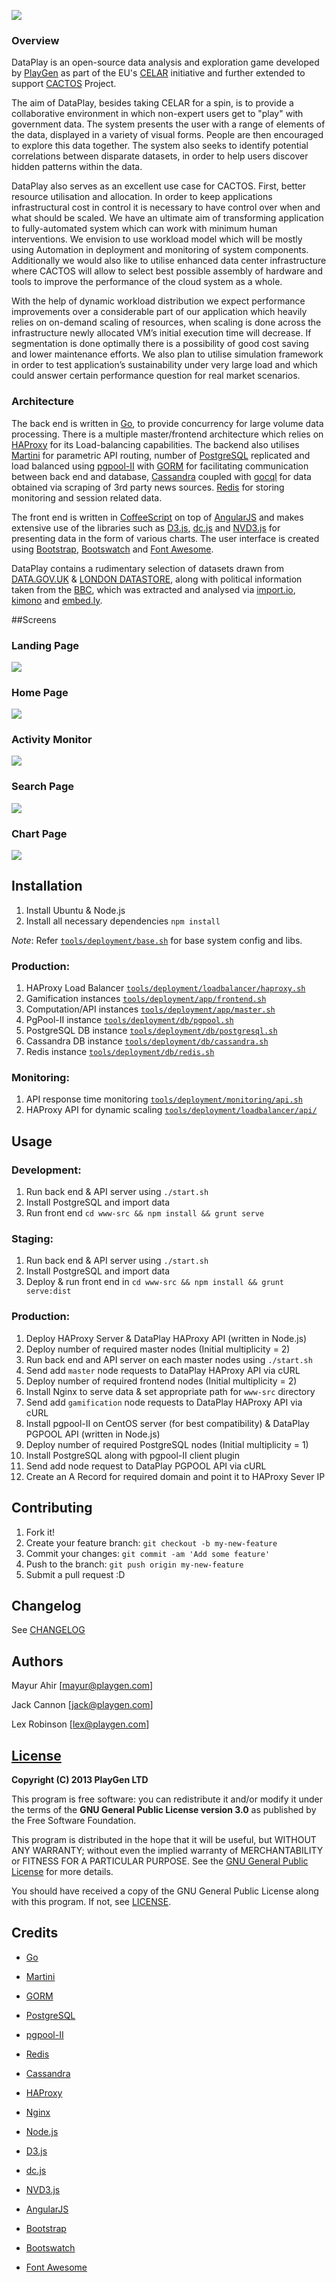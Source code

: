 ![](http://i.imgur.com/l7RwTtQ.png)

### Overview
DataPlay is an open-source data analysis and exploration game developed by [PlayGen](http://playgen.com) as part of the EU's [CELAR](http://celarcloud.eu) initiative and further extended to support [CACTOS](http://www.cactosfp7.eu) Project.

The aim of DataPlay, besides taking CELAR for a spin, is to provide a collaborative environment in which non-expert users get to "play" with government data. The system presents the user with a range of elements of the data, displayed in a variety of visual forms. People are then encouraged to explore this data together. The system also seeks to identify potential correlations between disparate datasets, in order to help users discover hidden patterns within the data.

DataPlay also serves as an excellent use case for CACTOS. First, better resource utilisation and allocation. In order to keep applications infrastructural cost in control it is necessary to have control over when and what should be scaled. We have an ultimate aim of transforming application to fully-automated system which can work with minimum human interventions. We envision to use workload model which will be mostly using Automation in deployment and monitoring of system components. Additionally we would also like to utilise enhanced data center infrastructure where CACTOS will allow to select best possible assembly of hardware and tools to improve the performance of the cloud system as a whole.

With the help of dynamic workload distribution we expect performance improvements over a considerable part of our application which heavily relies on on-demand scaling of resources, when scaling is done across the infrastructure newly allocated VM’s initial execution time will decrease. If segmentation is done optimally there is a possibility of good cost saving and lower maintenance efforts. We also plan to utilise simulation framework in order to test application’s sustainability under very large load and which could answer certain performance question for real market scenarios.

### Architecture
The back end is written in [Go](http://golang.org), to provide concurrency for large volume data processing. There is a multiple master/frontend architecture which relies on [HAProxy](http://www.haproxy.org) for its Load-balancing capabilities. The backend also utilises [Martini](https://github.com/go-martini/martini) for parametric API routing, number of [PostgreSQL](http://www.postgresql.org) replicated and load balanced using [pgpool-II](http://www.pgpool.net/mediawiki/index.php/Main_Page) with [GORM](https://github.com/jinzhu/gorm) for facilitating communication between back end and database, [Cassandra](http://cassandra.apache.org) coupled with [gocql](https://github.com/gocql/gocql) for data obtained via scraping of 3rd party news sources. [Redis](http://redis.io) for storing monitoring and session related data.

The front end is written in [CoffeeScript](http://coffeescript.org) on top of [AngularJS](https://angularjs.org) and makes extensive use of the libraries such as [D3.js](http://d3js.org), [dc.js](http://dc-js.github.io/dc.js) and [NVD3.js](http://nvd3.org) for presenting data in the form of various charts. The user interface is created using [Bootstrap](http://getbootstrap.com), [Bootswatch](https://bootswatch.com) and [Font Awesome](http://fontawesome.io).

DataPlay contains a rudimentary selection of datasets drawn from [DATA.GOV.UK](http://data.gov.uk) & [LONDON DATASTORE](http://data.london.gov.uk), along with political information taken from the [BBC](http://www.bbc.co.uk/news), which was extracted and analysed via [import.io](https://import.io), [kimono](https://www.kimonolabs.com) and [embed.ly](http://embed.ly).

##Screens
### Landing Page
![](http://i.imgur.com/lMcdMYL.png)

### Home Page
![](http://i.imgur.com/81T9n1k.png)

### Activity Monitor
![](http://i.imgur.com/U1gm66j.png)

### Search Page
![](http://i.imgur.com/RbI9YbX.png)

### Chart Page
![](http://i.imgur.com/LP5c5C3.png)

## Installation

1. Install Ubuntu & Node.js
2. Install all necessary dependencies `npm install`

*Note*: Refer [`tools/deployment/base.sh`](tools/deployment/base.sh) for base system config and libs.

### Production:

1. HAProxy Load Balancer [`tools/deployment/loadbalancer/haproxy.sh`](tools/deployment/loadbalancer/haproxy.sh)
2. Gamification instances [`tools/deployment/app/frontend.sh`](tools/deployment/app/frontend.sh)
3. Computation/API instances [`tools/deployment/app/master.sh`](tools/deployment/app/master.sh)
5. PgPool-II instance [`tools/deployment/db/pgpool.sh`](tools/deployment/db/pgpool.sh)
4. PostgreSQL DB instance [`tools/deployment/db/postgresql.sh`](tools/deployment/db/postgresql.sh)
5. Cassandra DB instance [`tools/deployment/db/cassandra.sh`](tools/deployment/db/cassandra.sh)
6. Redis instance [`tools/deployment/db/redis.sh`](tools/deployment/db/redis.sh)

### Monitoring:

1. API response time monitoring [`tools/deployment/monitoring/api.sh`](tools/deployment/monitoring/api.sh)
2. HAProxy API for dynamic scaling [`tools/deployment/loadbalancer/api/`](tools/deployment/loadbalancer/api)

## Usage

### Development:

1. Run back end & API server using `./start.sh`
2. Install PostgreSQL and import data
3. Run front end `cd www-src && npm install && grunt serve`

### Staging:

1. Run back end & API server using `./start.sh`
2. Install PostgreSQL and import data
3. Deploy & run front end in `cd www-src && npm install && grunt serve:dist`

### Production:

1. Deploy HAProxy Server & DataPlay HAProxy API (written in Node.js)
2. Deploy number of required master nodes (Initial multiplicity = 2)
  1. Run back end and API server on each master nodes using `./start.sh`
  2. Send add `master` node requests to DataPlay HAProxy API via cURL
3. Deploy number of required frontend nodes (Initial multiplicity = 2)
  1. Install Nginx to serve data & set appropriate path for `www-src` directory
  2. Send add `gamification` node requests to DataPlay HAProxy API via cURL
4. Install pgpool-II on CentOS server (for best compatibility) & DataPlay PGPOOL API (written in Node.js)
5. Deploy number of required PostgreSQL nodes (Initial multiplicity = 1)
  1. Install PostgreSQL along with pgpool-II client plugin
  2. Send add node request to DataPlay PGPOOL API via cURL
6. Create an A Record for required domain and point it to HAProxy Sever IP

## Contributing

1. Fork it!
2. Create your feature branch: `git checkout -b my-new-feature`
3. Commit your changes: `git commit -am 'Add some feature'`
4. Push to the branch: `git push origin my-new-feature`
5. Submit a pull request :D

## Changelog

See [CHANGELOG](CHANGELOG.md)

## Authors

Mayur Ahir [mayur@playgen.com]

Jack Cannon [jack@playgen.com]

Lex Robinson [lex@playgen.com]

## [License](LICENSE.md)

**Copyright (C) 2013 PlayGen LTD**

This program is free software: you can redistribute it and/or modify it under the terms of the **GNU General Public License version 3.0** as published by the Free Software Foundation.

This program is distributed in the hope that it will be useful, but WITHOUT ANY WARRANTY; without even the implied warranty of MERCHANTABILITY or FITNESS FOR A PARTICULAR PURPOSE. See the [GNU General Public License](LICENSE.md) for more details.

You should have received a copy of the GNU General Public License along with this program. If not, see [LICENSE](LICENSE.md).

## Credits

- [Go](https://golang.org)

- [Martini](https://github.com/go-martini/martini)

- [GORM](https://github.com/jinzhu/gorm)

- [PostgreSQL](http://www.postgresql.org)

- [pgpool-II](http://www.pgpool.net)

- [Redis](http://redis.io)

- [Cassandra](http://cassandra.apache.org)

- [HAProxy](http://www.haproxy.org)

- [Nginx](http://nginx.org)

- [Node.js](https://nodejs.org)

- [D3.js](http://d3js.org)

- [dc.js](http://dc-js.github.io/dc.js)

- [NVD3.js](http://nvd3.org)

- [AngularJS](https://angularjs.org)

- [Bootstrap](http://getbootstrap.com)

- [Bootswatch](https://bootswatch.com)

- [Font Awesome](http://fontawesome.io)
